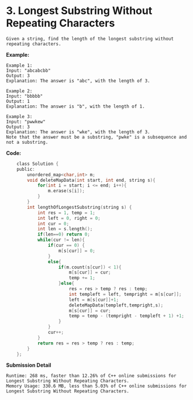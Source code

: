 # 3. Longest Substring Without Repeating Characters
    Given a string, find the length of the longest substring without repeating characters.

**Example:**

    Example 1:
    Input: "abcabcbb"
    Output: 3 
    Explanation: The answer is "abc", with the length of 3. 

    Example 2:
    Input: "bbbbb"
    Output: 1
    Explanation: The answer is "b", with the length of 1.

    Example 3:
    Input: "pwwkew"
    Output: 3
    Explanation: The answer is "wke", with the length of 3. 
    Note that the answer must be a substring, "pwke" is a subsequence and not a substring.

**Code:**
``` C
    class Solution {
    public:
        unordered_map<char,int> m;
        void deleteMapData(int start, int end, string s){
            for(int i = start; i <= end; i++){
                m.erase(s[i]);
            }
        }
        int lengthOfLongestSubstring(string s) {
            int res = 1, temp = 1;
            int left = 0, right = 0;
            int cur = 0;
            int len = s.length();
            if(len==0) return 0;
            while(cur != len){
                if(cur == 0) {
                    m[s[cur]] = 0;
                }
                else{
                    if(m.count(s[cur]) < 1){
                        m[s[cur]] = cur;
                        temp += 1;
                    }else{
                        res = res > temp ? res : temp;
                        int templeft = left, tempright = m[s[cur]];
                        left = m[s[cur]]+1;
                        deleteMapData(templeft,tempright,s);
                        m[s[cur]] = cur;
                        temp = temp - (tempright - templeft + 1) +1;
                    }
                }
                cur++;
            }
            return res = res > temp ? res : temp;
        }
    };
```

**Submission Detail**

    Runtime: 268 ms, faster than 12.26% of C++ online submissions for Longest Substring Without Repeating Characters.
    Memory Usage: 330.6 MB, less than 5.03% of C++ online submissions for Longest Substring Without Repeating Characters.
